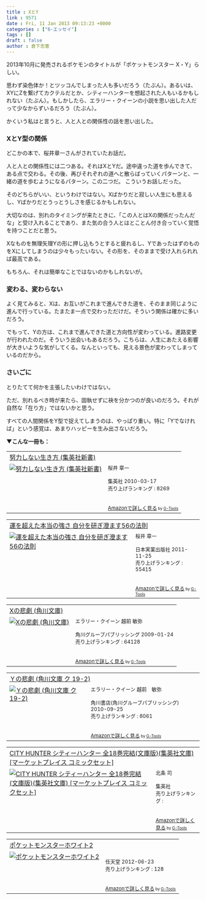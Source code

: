 ```yaml
---
title : XとY
link : 9571
date : Fri, 11 Jan 2013 09:13:23 +0000
categories : ["6-エッセイ"]
tags : []
draft : false
author : 倉下忠憲
---
```


2013年10月に発売されるポケモンのタイトルが「ポケットモンスター X・Y」らしい。

思わず染色体か！とツッコんでしまった人も多いだろう（たぶん）。あるいは、XYにZを繋げてカクテルだとか、シティーハンターを想起された人もいるかもしれない（たぶん）。もしかしたら、エラリー・クイーンの小説を思い出した人だって少なからずいるだろう（たぶん）。

かくいう私はと言うと、人と人との関係性の話を思い出した。

<h3>XとY型の関係</h3>
どこかの本で、桜井章一さんがされていたお話だ。

人と人との関係性には二つある。それはXとYだ。途中違った道を歩んできて、ある点で交わる。その後、再びそれぞれの道へと散らばっていくパターンと、一緒の道を歩むようになるパターン。この二つだ。
こういうお話しだった。

そのどちらがいい、というわけではない。Xばかりだと寂しい人生にも思えるし、Yばかりだとうっとうしさを感じるかもしれない。

大切なのは、別れのタイミングが来たときに、「この人とはXの関係だったんだな」と受け入れることであり、また気の合う人とはとことん付き合っていく覚悟を持つことだと思う。

Xなものを無理矢理Yの形に押し込もうとすると疲れるし、YであったはずのものをXにしてしまうのは少々もったいない。その形を、そのままで受け入れられれば最高である。

もちろん、それは簡単なことではないのかもしれないが。

<h3>変わる、変わらない</h3>
よく見てみると、Xは、お互いがこれまで進んできた道を、そのまま同じように進んで行っている。たまたま一点で交わっただけだ。そういう関係は確かに多いだろう。

でもって、Yの方は、これまで進んできた道と方向性が変わっている。進路変更が行われたのだ。そういう出会いもあるだろう。こちらは、人生にあたえる影響が大きいような気がしてくる。なんといっても、見える景色が変わってしまっているのだから。

<h3>さいごに</h3>
とりたてて何かを主張したいわけではない。

ただ、別れるべき時が来たら、固執せずに袂を分かつのが良いのだろう。それが自然な「在り方」ではないかと思う。

すべての人間関係をY型で捉えてしまうのは、やっぱり重い。特に「Yでなければ」という感覚は、あまりハッピーを生み出さないだろう。

<strong>▼こんな一冊も：</strong>
<table  border="0" cellpadding="5"><tr><td colspan="2"><a href="http://www.amazon.co.jp/%E5%8A%AA%E5%8A%9B%E3%81%97%E3%81%AA%E3%81%84%E7%94%9F%E3%81%8D%E6%96%B9-%E9%9B%86%E8%8B%B1%E7%A4%BE%E6%96%B0%E6%9B%B8-%E6%A1%9C%E4%BA%95-%E7%AB%A0%E4%B8%80/dp/4087205347%3FSubscriptionId%3D15SMZCTB9V8NGR2TW082%26tag%3Drashita1000-22%26linkCode%3Dxm2%26camp%3D2025%26creative%3D165953%26creativeASIN%3D4087205347" target="_blank">努力しない生き方 (集英社新書)</a><img src="http://www.assoc-amazon.jp/e/ir?t=rashita1000-22&l=ur2&o=9" width="1" height="1" style="border: none;" alt="" /></td></tr><tr><td valign="top"><a href="http://www.amazon.co.jp/%E5%8A%AA%E5%8A%9B%E3%81%97%E3%81%AA%E3%81%84%E7%94%9F%E3%81%8D%E6%96%B9-%E9%9B%86%E8%8B%B1%E7%A4%BE%E6%96%B0%E6%9B%B8-%E6%A1%9C%E4%BA%95-%E7%AB%A0%E4%B8%80/dp/4087205347%3FSubscriptionId%3D15SMZCTB9V8NGR2TW082%26tag%3Drashita1000-22%26linkCode%3Dxm2%26camp%3D2025%26creative%3D165953%26creativeASIN%3D4087205347" target="_blank"><img src="http://ecx.images-amazon.com/images/I/419aeMxrU9L._SL160_.jpg" border="0" alt="努力しない生き方 (集英社新書)" /></a></td><td valign="top"><font size="-1">桜井 章一 <br /><br />集英社  2010-03-17<br />売り上げランキング : 8269<br /><br /><br /><a href="http://www.amazon.co.jp/%E5%8A%AA%E5%8A%9B%E3%81%97%E3%81%AA%E3%81%84%E7%94%9F%E3%81%8D%E6%96%B9-%E9%9B%86%E8%8B%B1%E7%A4%BE%E6%96%B0%E6%9B%B8-%E6%A1%9C%E4%BA%95-%E7%AB%A0%E4%B8%80/dp/4087205347%3FSubscriptionId%3D15SMZCTB9V8NGR2TW082%26tag%3Drashita1000-22%26linkCode%3Dxm2%26camp%3D2025%26creative%3D165953%26creativeASIN%3D4087205347" target="_blank">Amazonで詳しく見る</a></font><font size="-2"> by <a href="http://www.goodpic.com/mt/aws/index.html" >G-Tools</a></font></td></tr></table>

<table  border="0" cellpadding="5"><tr><td colspan="2"><a href="http://www.amazon.co.jp/%E9%81%8B%E3%82%92%E8%B6%85%E3%81%88%E3%81%9F%E6%9C%AC%E5%BD%93%E3%81%AE%E5%BC%B7%E3%81%95-%E8%87%AA%E5%88%86%E3%82%92%E7%A0%94%E3%81%8E%E6%BE%84%E3%81%BE%E3%81%9956%E3%81%AE%E6%B3%95%E5%89%87-%E6%A1%9C%E4%BA%95-%E7%AB%A0%E4%B8%80/dp/4534048920%3FSubscriptionId%3D15SMZCTB9V8NGR2TW082%26tag%3Drashita1000-22%26linkCode%3Dxm2%26camp%3D2025%26creative%3D165953%26creativeASIN%3D4534048920" target="_blank">運を超えた本当の強さ 自分を研ぎ澄ます56の法則</a><img src="http://www.assoc-amazon.jp/e/ir?t=rashita1000-22&l=ur2&o=9" width="1" height="1" style="border: none;" alt="" /></td></tr><tr><td valign="top"><a href="http://www.amazon.co.jp/%E9%81%8B%E3%82%92%E8%B6%85%E3%81%88%E3%81%9F%E6%9C%AC%E5%BD%93%E3%81%AE%E5%BC%B7%E3%81%95-%E8%87%AA%E5%88%86%E3%82%92%E7%A0%94%E3%81%8E%E6%BE%84%E3%81%BE%E3%81%9956%E3%81%AE%E6%B3%95%E5%89%87-%E6%A1%9C%E4%BA%95-%E7%AB%A0%E4%B8%80/dp/4534048920%3FSubscriptionId%3D15SMZCTB9V8NGR2TW082%26tag%3Drashita1000-22%26linkCode%3Dxm2%26camp%3D2025%26creative%3D165953%26creativeASIN%3D4534048920" target="_blank"><img src="http://ecx.images-amazon.com/images/I/41bobhFQPHL._SL160_.jpg" border="0" alt="運を超えた本当の強さ 自分を研ぎ澄ます56の法則" /></a></td><td valign="top"><font size="-1">桜井 章一 <br /><br />日本実業出版社  2011-11-25<br />売り上げランキング : 55415<br /><br /><br /><a href="http://www.amazon.co.jp/%E9%81%8B%E3%82%92%E8%B6%85%E3%81%88%E3%81%9F%E6%9C%AC%E5%BD%93%E3%81%AE%E5%BC%B7%E3%81%95-%E8%87%AA%E5%88%86%E3%82%92%E7%A0%94%E3%81%8E%E6%BE%84%E3%81%BE%E3%81%9956%E3%81%AE%E6%B3%95%E5%89%87-%E6%A1%9C%E4%BA%95-%E7%AB%A0%E4%B8%80/dp/4534048920%3FSubscriptionId%3D15SMZCTB9V8NGR2TW082%26tag%3Drashita1000-22%26linkCode%3Dxm2%26camp%3D2025%26creative%3D165953%26creativeASIN%3D4534048920" target="_blank">Amazonで詳しく見る</a></font><font size="-2"> by <a href="http://www.goodpic.com/mt/aws/index.html" >G-Tools</a></font></td></tr></table>

<table  border="0" cellpadding="5"><tr><td colspan="2"><a href="http://www.amazon.co.jp/X%E3%81%AE%E6%82%B2%E5%8A%87-%E8%A7%92%E5%B7%9D%E6%96%87%E5%BA%AB-%E3%82%A8%E3%83%A9%E3%83%AA%E3%83%BC%E3%83%BB%E3%82%AF%E3%82%A4%E3%83%BC%E3%83%B3/dp/4042507158%3FSubscriptionId%3D15SMZCTB9V8NGR2TW082%26tag%3Drashita1000-22%26linkCode%3Dxm2%26camp%3D2025%26creative%3D165953%26creativeASIN%3D4042507158" target="_blank">Xの悲劇 (角川文庫)</a><img src="http://www.assoc-amazon.jp/e/ir?t=rashita1000-22&l=ur2&o=9" width="1" height="1" style="border: none;" alt="" /></td></tr><tr><td valign="top"><a href="http://www.amazon.co.jp/X%E3%81%AE%E6%82%B2%E5%8A%87-%E8%A7%92%E5%B7%9D%E6%96%87%E5%BA%AB-%E3%82%A8%E3%83%A9%E3%83%AA%E3%83%BC%E3%83%BB%E3%82%AF%E3%82%A4%E3%83%BC%E3%83%B3/dp/4042507158%3FSubscriptionId%3D15SMZCTB9V8NGR2TW082%26tag%3Drashita1000-22%26linkCode%3Dxm2%26camp%3D2025%26creative%3D165953%26creativeASIN%3D4042507158" target="_blank"><img src="http://ecx.images-amazon.com/images/I/41Xf7iiqjZL._SL160_.jpg" border="0" alt="Xの悲劇 (角川文庫)" /></a></td><td valign="top"><font size="-1">エラリー・クイーン 越前 敏弥 <br /><br />角川グループパブリッシング  2009-01-24<br />売り上げランキング : 64128<br /><br /><br /><a href="http://www.amazon.co.jp/X%E3%81%AE%E6%82%B2%E5%8A%87-%E8%A7%92%E5%B7%9D%E6%96%87%E5%BA%AB-%E3%82%A8%E3%83%A9%E3%83%AA%E3%83%BC%E3%83%BB%E3%82%AF%E3%82%A4%E3%83%BC%E3%83%B3/dp/4042507158%3FSubscriptionId%3D15SMZCTB9V8NGR2TW082%26tag%3Drashita1000-22%26linkCode%3Dxm2%26camp%3D2025%26creative%3D165953%26creativeASIN%3D4042507158" target="_blank">Amazonで詳しく見る</a></font><font size="-2"> by <a href="http://www.goodpic.com/mt/aws/index.html" >G-Tools</a></font></td></tr></table>

<table  border="0" cellpadding="5"><tr><td colspan="2"><a href="http://www.amazon.co.jp/%EF%BC%B9%E3%81%AE%E6%82%B2%E5%8A%87-%E8%A7%92%E5%B7%9D%E6%96%87%E5%BA%AB-%E3%82%AF-19-2-%E3%82%A8%E3%83%A9%E3%83%AA%E3%83%BC%E3%83%BB%E3%82%AF%E3%82%A4%E3%83%BC%E3%83%B3/dp/4042507166%3FSubscriptionId%3D15SMZCTB9V8NGR2TW082%26tag%3Drashita1000-22%26linkCode%3Dxm2%26camp%3D2025%26creative%3D165953%26creativeASIN%3D4042507166" target="_blank">Ｙの悲劇 (角川文庫 ク 19-2)</a><img src="http://www.assoc-amazon.jp/e/ir?t=rashita1000-22&l=ur2&o=9" width="1" height="1" style="border: none;" alt="" /></td></tr><tr><td valign="top"><a href="http://www.amazon.co.jp/%EF%BC%B9%E3%81%AE%E6%82%B2%E5%8A%87-%E8%A7%92%E5%B7%9D%E6%96%87%E5%BA%AB-%E3%82%AF-19-2-%E3%82%A8%E3%83%A9%E3%83%AA%E3%83%BC%E3%83%BB%E3%82%AF%E3%82%A4%E3%83%BC%E3%83%B3/dp/4042507166%3FSubscriptionId%3D15SMZCTB9V8NGR2TW082%26tag%3Drashita1000-22%26linkCode%3Dxm2%26camp%3D2025%26creative%3D165953%26creativeASIN%3D4042507166" target="_blank"><img src="http://ecx.images-amazon.com/images/I/41zk9s35OwL._SL160_.jpg" border="0" alt="Ｙの悲劇 (角川文庫 ク 19-2)" /></a></td><td valign="top"><font size="-1">エラリー・クイーン 越前　敏弥 <br /><br />角川書店(角川グループパブリッシング)  2010-09-25<br />売り上げランキング : 8061<br /><br /><br /><a href="http://www.amazon.co.jp/%EF%BC%B9%E3%81%AE%E6%82%B2%E5%8A%87-%E8%A7%92%E5%B7%9D%E6%96%87%E5%BA%AB-%E3%82%AF-19-2-%E3%82%A8%E3%83%A9%E3%83%AA%E3%83%BC%E3%83%BB%E3%82%AF%E3%82%A4%E3%83%BC%E3%83%B3/dp/4042507166%3FSubscriptionId%3D15SMZCTB9V8NGR2TW082%26tag%3Drashita1000-22%26linkCode%3Dxm2%26camp%3D2025%26creative%3D165953%26creativeASIN%3D4042507166" target="_blank">Amazonで詳しく見る</a></font><font size="-2"> by <a href="http://www.goodpic.com/mt/aws/index.html" >G-Tools</a></font></td></tr></table>

<table  border="0" cellpadding="5"><tr><td colspan="2"><a href="http://www.amazon.co.jp/HUNTER-%E3%82%B7%E3%83%86%E3%82%A3%E3%83%BC%E3%83%8F%E3%83%B3%E3%82%BF%E3%83%BC-%E5%85%A818%E5%B7%BB%E5%AE%8C%E7%B5%90-%E3%83%9E%E3%83%BC%E3%82%B1%E3%83%83%E3%83%88%E3%83%97%E3%83%AC%E3%82%A4%E3%82%B9-%E3%82%B3%E3%83%9F%E3%83%83%E3%82%AF%E3%82%BB%E3%83%83%E3%83%88/dp/B002DELPIC%3FSubscriptionId%3D15SMZCTB9V8NGR2TW082%26tag%3Drashita1000-22%26linkCode%3Dxm2%26camp%3D2025%26creative%3D165953%26creativeASIN%3DB002DELPIC" target="_blank">CITY HUNTER シティーハンター 全18巻完結(文庫版)(集英社文庫) [マーケットプレイス コミックセット]</a><img src="http://www.assoc-amazon.jp/e/ir?t=rashita1000-22&l=ur2&o=9" width="1" height="1" style="border: none;" alt="" /></td></tr><tr><td valign="top"><a href="http://www.amazon.co.jp/HUNTER-%E3%82%B7%E3%83%86%E3%82%A3%E3%83%BC%E3%83%8F%E3%83%B3%E3%82%BF%E3%83%BC-%E5%85%A818%E5%B7%BB%E5%AE%8C%E7%B5%90-%E3%83%9E%E3%83%BC%E3%82%B1%E3%83%83%E3%83%88%E3%83%97%E3%83%AC%E3%82%A4%E3%82%B9-%E3%82%B3%E3%83%9F%E3%83%83%E3%82%AF%E3%82%BB%E3%83%83%E3%83%88/dp/B002DELPIC%3FSubscriptionId%3D15SMZCTB9V8NGR2TW082%26tag%3Drashita1000-22%26linkCode%3Dxm2%26camp%3D2025%26creative%3D165953%26creativeASIN%3DB002DELPIC" target="_blank"><img src="" border="0" alt="CITY HUNTER シティーハンター 全18巻完結(文庫版)(集英社文庫) [マーケットプレイス コミックセット]" /></a></td><td valign="top"><font size="-1">北条 司 <br /><br />集英社  <br />売り上げランキング : <br /><br /><br /><a href="http://www.amazon.co.jp/HUNTER-%E3%82%B7%E3%83%86%E3%82%A3%E3%83%BC%E3%83%8F%E3%83%B3%E3%82%BF%E3%83%BC-%E5%85%A818%E5%B7%BB%E5%AE%8C%E7%B5%90-%E3%83%9E%E3%83%BC%E3%82%B1%E3%83%83%E3%83%88%E3%83%97%E3%83%AC%E3%82%A4%E3%82%B9-%E3%82%B3%E3%83%9F%E3%83%83%E3%82%AF%E3%82%BB%E3%83%83%E3%83%88/dp/B002DELPIC%3FSubscriptionId%3D15SMZCTB9V8NGR2TW082%26tag%3Drashita1000-22%26linkCode%3Dxm2%26camp%3D2025%26creative%3D165953%26creativeASIN%3DB002DELPIC" target="_blank">Amazonで詳しく見る</a></font><font size="-2"> by <a href="http://www.goodpic.com/mt/aws/index.html" >G-Tools</a></font></td></tr></table>

<table  border="0" cellpadding="5"><tr><td colspan="2"><a href="http://www.amazon.co.jp/%E4%BB%BB%E5%A4%A9%E5%A0%82-TWL-P-IRDJ-%E3%83%9D%E3%82%B1%E3%83%83%E3%83%88%E3%83%A2%E3%83%B3%E3%82%B9%E3%82%BF%E3%83%BC%E3%83%9B%E3%83%AF%E3%82%A4%E3%83%882/dp/B007EJZA4G%3FSubscriptionId%3D15SMZCTB9V8NGR2TW082%26tag%3Drashita1000-22%26linkCode%3Dxm2%26camp%3D2025%26creative%3D165953%26creativeASIN%3DB007EJZA4G" target="_blank">ポケットモンスターホワイト2</a><img src="http://www.assoc-amazon.jp/e/ir?t=rashita1000-22&l=ur2&o=9" width="1" height="1" style="border: none;" alt="" /></td></tr><tr><td valign="top"><a href="http://www.amazon.co.jp/%E4%BB%BB%E5%A4%A9%E5%A0%82-TWL-P-IRDJ-%E3%83%9D%E3%82%B1%E3%83%83%E3%83%88%E3%83%A2%E3%83%B3%E3%82%B9%E3%82%BF%E3%83%BC%E3%83%9B%E3%83%AF%E3%82%A4%E3%83%882/dp/B007EJZA4G%3FSubscriptionId%3D15SMZCTB9V8NGR2TW082%26tag%3Drashita1000-22%26linkCode%3Dxm2%26camp%3D2025%26creative%3D165953%26creativeASIN%3DB007EJZA4G" target="_blank"><img src="http://ecx.images-amazon.com/images/I/616RshtXKlL._SL160_.jpg" border="0" alt="ポケットモンスターホワイト2" /></a></td><td valign="top"><font size="-1"><br />任天堂  2012-06-23<br />売り上げランキング : 128<br /><br /><br /><a href="http://www.amazon.co.jp/%E4%BB%BB%E5%A4%A9%E5%A0%82-TWL-P-IRDJ-%E3%83%9D%E3%82%B1%E3%83%83%E3%83%88%E3%83%A2%E3%83%B3%E3%82%B9%E3%82%BF%E3%83%BC%E3%83%9B%E3%83%AF%E3%82%A4%E3%83%882/dp/B007EJZA4G%3FSubscriptionId%3D15SMZCTB9V8NGR2TW082%26tag%3Drashita1000-22%26linkCode%3Dxm2%26camp%3D2025%26creative%3D165953%26creativeASIN%3DB007EJZA4G" target="_blank">Amazonで詳しく見る</a></font><font size="-2"> by <a href="http://www.goodpic.com/mt/aws/index.html" >G-Tools</a></font></td></tr></table>

